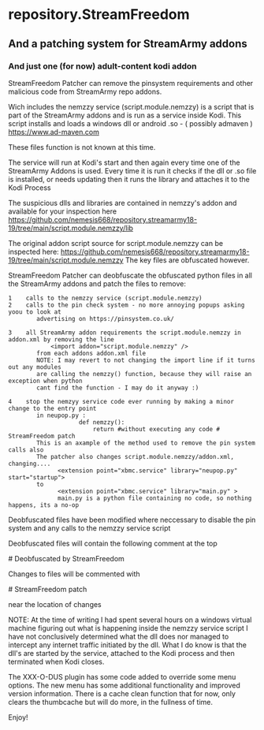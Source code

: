 # repository.StreamFreedom

## And a patching system for StreamArmy addons

### And just one (for now) adult-content kodi addon

StreamFreedom Patcher can remove the pinsystem requirements and other malicious
code from StreamArmy repo addons.

Wich includes the nemzzy service (script.module.nemzzy) is a script that is part of the 
StreamArmy addons and is run as a service inside Kodi.
This script installs and loads a windows dll or android .so - ( possibly admaven ) 
https://www.ad-maven.com

These files function is not known at this time.

The service will run at Kodi's start and then again every time one of the StreamArmy Addons is used.
Every time it is run it checks if the dll or .so file is installed, or needs updating then it 
runs the library and attaches it to the Kodi Process

The suspicious dlls and libraries are contained in nemzzy's addon and available for your inspection here
https://github.com/nemesis668/repository.streamarmy18-19/tree/main/script.module.nemzzy/lib

The original addon script source for script.module.nemzzy can be inspected here:
https://github.com/nemesis668/repository.streamarmy18-19/tree/main/script.module.nemzzy
The key files are obfuscated however.

StreamFreedom Patcher can deobfuscate the obfuscated python files in all the StreamArmy addons
and patch the files to remove:
```
1    calls to the nemzzy service (script.module.nemzzy) 
2    calls to the pin check system - no more annoying popups asking yoou to look at
        advertising on https://pinsystem.co.uk/

3    all StreamArmy addon requirements the script.module.nemzzy in addon.xml by removing the line
            <import addon="script.module.nemzzy" />
        from each addons addon.xml file
        NOTE: I may revert to not changing the import line if it turns out any modules
        are calling the nemzzy() function, because they will raise an exception when python 
        cant find the function - I may do it anyway :)
         
4    stop the nemzyy service code ever running by making a minor change to the entry point
        in neupop.py :
                    def nemzzy():
                        return #without executing any code # StreamFreedom patch
        This is an axample of the method used to remove the pin system calls also
        The patcher also changes script.module.nemzzy/addon.xml, changing.... 
              <extension point="xbmc.service" library="neupop.py" start="startup">
        to 
              <extension point="xbmc.service" library="main.py" >
              main.py is a python file containing no code, so nothing happens, its a no-op
```
Deobfuscated files have been modified where neccessary to disable the pin system 
and any calls to the nemzzy service script 

Deobfuscated files will contain the following comment at the top 

\# Deobfuscated by StreamFreedom

Changes to files will be commented with

\# StreamFreedom patch

near the location of changes

NOTE:
    At the time of writing I had spent several hours on a windows virtual machine
    figuring out what is happening inside the nemzzy service script
    I have not conclusively determined what the dll does nor managed to intercept 
    any internet traffic initiated by the dll.
    What I do know is that the dll's are started by the service, attached to the Kodi 
    process and then terminated when Kodi closes.


The XXX-O-DUS plugin has some code added to override some menu options.
The new menu has some additional functionality and improved version information.
There is a cache clean function that for now, only clears the thumbcache but will 
do more, in the fullness of time. 

Enjoy!



